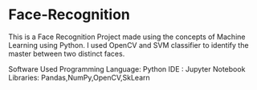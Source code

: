 # Face-Recognition

This is a Face Recognition Project made using the concepts of Machine Learning using Python.
I used OpenCV and SVM classifier to identify the master between two distinct faces.

Software Used
Programming Language: Python
IDE : Jupyter Notebook
Libraries: Pandas,NumPy,OpenCV,SkLearn
